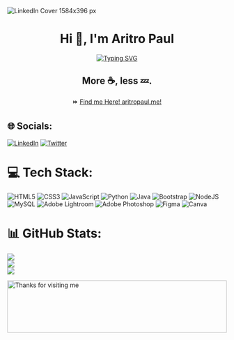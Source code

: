 ![LinkedIn Cover 1584x396 px](https://user-images.githubusercontent.com/75370985/232676759-4379c66b-1bc6-4cf7-b3b3-c57b24fab096.jpeg)
<h1 align="center">Hi 👋, I'm Aritro Paul</h1>
<p align="center">
<a href="https://git.io/typing-svg"><img src="https://readme-typing-svg.demolab.com?font=Fira+Code&pause=1000&color=F7F7F7&center=true&vCenter=true&width=435&lines=I+am+passionate+web+developer.;I+am+lifelong+learner." alt="Typing SVG" /></a>
  </p>
<div align="center">
     <h2> More ☕, less 💤. </h2>
    ⏩ <a align="center" href="www.aritropaul.me">Find me Here! aritropaul.me!</a>
</div>

## 🌐 Socials:
[![LinkedIn](https://img.shields.io/badge/LinkedIn-%230077B5.svg?logo=linkedin&logoColor=white)](https://linkedin.com/in/https://www.linkedin.com/in/aritro-paul-6a7a201b7/) [![Twitter](https://img.shields.io/badge/Twitter-%231DA1F2.svg?logo=Twitter&logoColor=white)](https://twitter.com/https://mobile.twitter.com/AritroP74)
# 💻 Tech Stack:
![HTML5](https://img.shields.io/badge/html5-%23E34F26.svg?style=plastic&logo=html5&logoColor=white) ![CSS3](https://img.shields.io/badge/css3-%231572B6.svg?style=plastic&logo=css3&logoColor=white) ![JavaScript](https://img.shields.io/badge/javascript-%23323330.svg?style=plastic&logo=javascript&logoColor=%23F7DF1E) ![Python](https://img.shields.io/badge/python-3670A0?style=plastic&logo=python&logoColor=ffdd54) ![Java](https://img.shields.io/badge/java-%23ED8B00.svg?style=plastic&logo=java&logoColor=white) ![Bootstrap](https://img.shields.io/badge/bootstrap-%23563D7C.svg?style=plastic&logo=bootstrap&logoColor=white) ![NodeJS](https://img.shields.io/badge/node.js-6DA55F?style=plastic&logo=node.js&logoColor=white) ![MySQL](https://img.shields.io/badge/mysql-%2300f.svg?style=plastic&logo=mysql&logoColor=white) ![Adobe Lightroom](https://img.shields.io/badge/Adobe%20Lightroom-31A8FF.svg?style=plastic&logo=Adobe%20Lightroom&logoColor=white) ![Adobe Photoshop](https://img.shields.io/badge/adobephotoshop-%2331A8FF.svg?style=plastic&logo=adobephotoshop&logoColor=white) 	![Figma](https://img.shields.io/badge/figma-%23F24E1E.svg?style=plastic&logo=figma&logoColor=white) ![Canva](https://img.shields.io/badge/Canva-%2300C4CC.svg?style=plastic&logo=Canva&logoColor=white)
# 📊 GitHub Stats:
![](https://github-readme-stats.vercel.app/api?username=Jigsaw46&theme=dark&hide_border=false&include_all_commits=false&count_private=false)<br/>
![](https://github-readme-streak-stats.herokuapp.com/?user=Jigsaw46&theme=dark&hide_border=false)<br/>
![](https://github-readme-stats.vercel.app/api/top-langs/?username=Jigsaw46&theme=dark&hide_border=false&include_all_commits=false&count_private=false&layout=compact)


<img height="120" alt="Thanks for visiting me" width="100%" src="https://raw.githubusercontent.com/BrunnerLivio/brunnerlivio/master/images/marquee.svg" />
